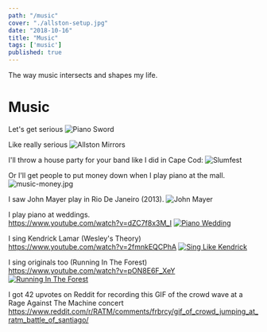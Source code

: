 ```yaml
---
path: "/music"
cover: "./allston-setup.jpg"
date: "2018-10-16"
title: "Music"
tags: ['music']
published: true
---
```


The way music intersects and shapes my life.                                       

# Music
Let's get serious
![Piano Sword](./music-piano-sword.jpg)

Like really serious
![Allston Mirrors](./allston-mirrors.jpg)

I'll throw a house party for your band like I did in Cape Cod:
![Slumfest](./slumfest-2.jpg)

Or I'll get people to put money down when I play piano at the mall.
![music-money.jpg](./music-money.jpg)

I saw John Mayer play in Rio De Janeiro (2013).
![John Mayer](./john-mayer-rio.JPG)

I play piano at weddings.  
https://www.youtube.com/watch?v=dZC7f8x3M_I
[![Piano Wedding](./piano-wedding.jpg)](https://www.youtube.com/watch?v=dZC7f8x3M_I)

I sing Kendrick Lamar (Wesley's Theory)  
https://www.youtube.com/watch?v=2fmnkEQCPhA
[![Sing Like Kendrick](./sing-like-kendrick.jpg)](https://www.youtube.com/watch?v=2fmnkEQCPhA)

I sing originals too (Running In The Forest)  
https://www.youtube.com/watch?v=pON8E6F_XeY  
[![Running In The Forest](./running-in-the-forest.jpg)](https://www.youtube.com/watch?v=pON8E6F_XeY  )

I got 42 upvotes on Reddit for recording this GIF of the crowd wave at a Rage Against The Machine concert  
https://www.reddit.com/r/RATM/comments/frbrcy/gif_of_crowd_jumping_at_ratm_battle_of_santiago/
